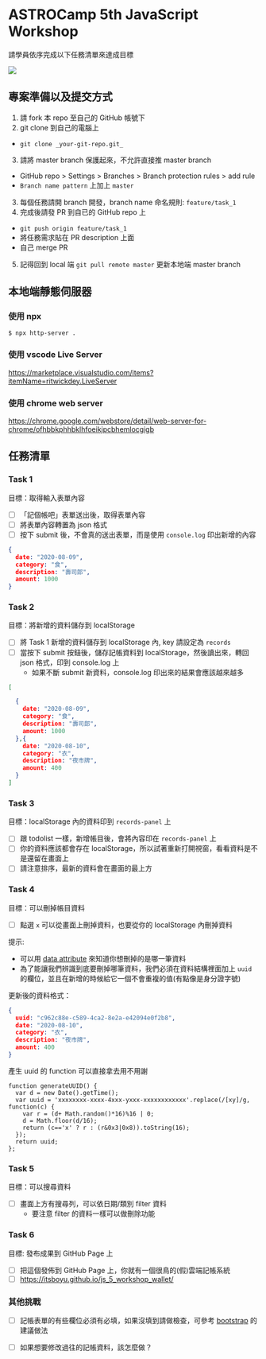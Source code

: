 # ASTROCamp 5th JavaScript Workshop

請學員依序完成以下任務清單來達成目標

![](https://github.com/spreered/js_5_workshop_wallet/blob/master/5xWallet.gif?raw=true)

## 專案準備以及提交方式

1. 請 fork 本 repo 至自己的 GitHub 帳號下
2. git clone 到自己的電腦上
  - `git clone _your-git-repo.git_`
3. 請將 master branch 保護起來，不允許直接推 master branch
  - GitHub repo > Settings > Branches > Branch protection rules > add rule
  - `Branch name pattern` 上加上 `master`
3. 每個任務請開 branch 開發，branch name 命名規則: `feature/task_1`
4. 完成後請發 PR 到自已的 GitHub repo 上
  - `git push origin feature/task_1`
  - 將任務需求貼在 PR description 上面
  - 自己 merge PR
5. 記得回到 local 端 `git pull remote master` 更新本地端 master branch

## 本地端靜態伺服器

### 使用 npx 

```
$ npx http-server .
```

### 使用 vscode Live Server

https://marketplace.visualstudio.com/items?itemName=ritwickdey.LiveServer

### 使用 chrome web server

https://chrome.google.com/webstore/detail/web-server-for-chrome/ofhbbkphhbklhfoeikjpcbhemlocgigb

## 任務清單

### Task 1

目標：取得輸入表單內容
- [ ] 「記個帳吧」表單送出後，取得表單內容
- [ ] 將表單內容轉置為 json 格式
- [ ] 按下 submit 後，不會真的送出表單，而是使用 `console.log` 印出新增的內容

```json
{ 
  date: "2020-08-09",
  category: "食",
  description: "壽司郎",
  amount: 1000 
}
```

### Task 2

目標：將新增的資料儲存到 localStorage
- [ ] 將 Task 1 新增的資料儲存到 localStorage 內, key 請設定為 `records`
- [ ] 當按下 submit 按鈕後，儲存記帳資料到 localStorage，然後讀出來，轉回 json 格式，印到 console.log 上
  - 如果不斷 submit 新資料，console.log 印出來的結果會應該越來越多

```json
[

  { 
    date: "2020-08-09",
    category: "食",
    description: "壽司郎",
    amount: 1000 
  },{
    date: "2020-08-10",
    category: "衣",
    description: "夜市牌",
    amount: 400 
  }
]
```

### Task 3

目標：localStorage 內的資料印到 `records-panel` 上
- [ ] 跟 todolist 一樣，新增帳目後，會將內容印在 `records-panel` 上
- [ ] 你的資料應該都會存在 localStorage，所以試著重新打開視窗，看看資料是不是還留在畫面上
- [ ] 請注意排序，最新的資料會在畫面的最上方

### Task 4

目標：可以刪掉帳目資料
- [ ] 點選 `x` 可以從畫面上刪掉資料，也要從你的 localStorage 內刪掉資料

提示: 
- 可以用 [data attribute](https://developer.mozilla.org/en-US/docs/Learn/HTML/Howto/Use_data_attributes) 來知道你想刪掉的是哪一筆資料
- 為了能讓我們辨識到底要刪掉哪筆資料，我們必須在資料結構裡面加上 `uuid` 的欄位，並且在新增的時候給它一個不會重複的值(有點像是身分證字號)

更新後的資料格式：

```json
{
  uuid: "c962c88e-c589-4ca2-8e2a-e42094e0f2b8",
  date: "2020-08-10",
  category: "衣",
  description: "夜市牌",
  amount: 400 
}
```

產生 uuid 的 function 可以直接拿去用不用謝
```
function generateUUID() {
  var d = new Date().getTime();
  var uuid = 'xxxxxxxx-xxxx-4xxx-yxxx-xxxxxxxxxxxx'.replace(/[xy]/g, function(c) {
    var r = (d+ Math.random()*16)%16 | 0;
    d = Math.floor(d/16);
    return (c=='x' ? r : (r&0x3|0x8)).toString(16);
  });
  return uuid;
};
```

### Task 5 

目標：可以搜尋資料
- [ ] 畫面上方有搜尋列，可以依日期/類別 filter 資料
  - 要注意 filter 的資料一樣可以做刪除功能

### Task 6 

目標: 發布成果到 GitHub Page 上
- [ ] 把這個發佈到 GitHub Page 上，你就有一個很鳥的(假)雲端記帳系統
- [ ] https://itsboyu.github.io/js_5_workshop_wallet/

### 其他挑戰

- [ ] 記帳表單的有些欄位必須有必填，如果沒填到請做檢查，可參考 [bootstrap](https://getbootstrap.com/docs/4.5/components/forms/#browser-defaults) 的建議做法
- [ ] 如果想要修改過往的記帳資料，該怎麼做？

